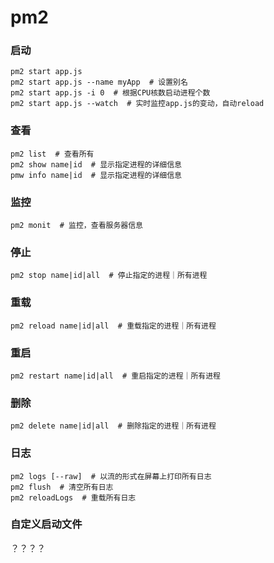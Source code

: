 # pm2

### 启动
```
pm2 start app.js
pm2 start app.js --name myApp  # 设置别名
pm2 start app.js -i 0  # 根据CPU核数启动进程个数
pm2 start app.js --watch  # 实时监控app.js的变动，自动reload
```

### 查看
```
pm2 list  # 查看所有
pm2 show name|id  # 显示指定进程的详细信息
pmw info name|id  # 显示指定进程的详细信息
```

### 监控
`pm2 monit  # 监控，查看服务器信息`

### 停止
`pm2 stop name|id|all  # 停止指定的进程｜所有进程`

### 重载
`pm2 reload name|id|all  # 重载指定的进程｜所有进程`

### 重启
`pm2 restart name|id|all  # 重启指定的进程｜所有进程`

### 删除
`pm2 delete name|id|all  # 删除指定的进程｜所有进程`

### 日志
```
pm2 logs [--raw]  # 以流的形式在屏幕上打印所有日志
pm2 flush  # 清空所有日志
pm2 reloadLogs  # 重载所有日志
```

### 自定义启动文件
？？？？